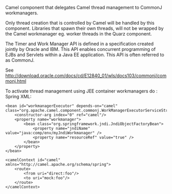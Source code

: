 Camel component that delegates Camel thread management to CommonJ workmanagers.

Only thread creation that is controlled by Camel will be handled by this component. 
Libraries that spawn their own threads, will not be wrapped by the Camel workmanager
eg. worker threads in the Quarz component.

The Timer and Work Manager API is defined in a specification created jointly by Oracle and IBM. 
This API enables concurrent programming of EJBs and Servlets within a Java EE application. 
This API is often referred to as CommonJ.

See http://download.oracle.com/docs/cd/E12840_01/wls/docs103/commonj/commonj.html

To activate thread management using JEE container workmanagers do :  
Spring XML:

	<bean id="workmanagerExecutor" depends-on="camel" class="org.apache.camel.component.commonj.WorkManagerExecutorServiceStrategy">
        <constructor-arg index="0" ref="camel"/>
        <property name="workmanager">
        	<bean class="org.springframework.jndi.JndiObjectFactoryBean">
				<property name="jndiName" value="java:comp/env/myJndiWorkmanager" />
				<property name="resourceRef" value="true" />
			</bean>
        </property>
    </bean>

 	<camelContext id="camel" xmlns="http://camel.apache.org/schema/spring">
        <route>
            <from uri="direct:foo"/>
            <to uri="mock:foo"/>
        </route>
    </camelContext>     




